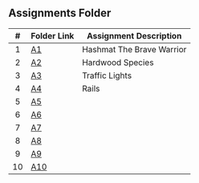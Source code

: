 ##  Assignments Folder

|   #   | Folder Link | Assignment Description  |
| :---: | ----------- | ----------------------- |
|   1   |[A1](./A1)   |Hashmat The Brave Warrior|
|   2   |[A2](./A2)   |Hardwood Species         |
|   3   |[A3](./A3)   |Traffic Lights           |
|   4   |[A4](./A4)   |Rails                    |
|   5   |[A5](./A5)   |                         |
|   6   |[A6](./A6)   |                         |
|   7   |[A7](./A7)   |                         |
|   8   |[A8](./A8)   |                         |
|   9   |[A9](./A9)   |                         |
|   10  |[A10](./A10) |                         |
